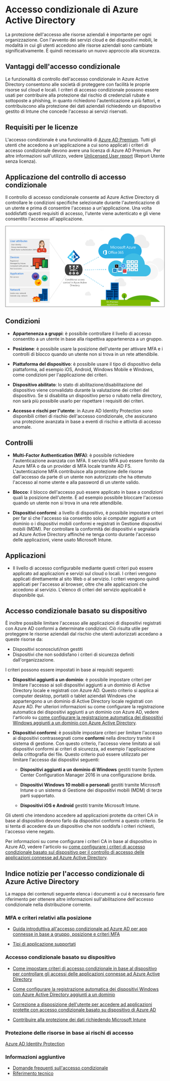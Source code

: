 <properties
	pageTitle="Accesso condizionale di Azure Active Directory | Microsoft Azure"  
    description="Il controllo di accesso condizionale consente ad Azure Active Directory di controllare le condizioni specifiche definite durante l'autenticazione dell'utente e prima di consentire l'accesso all'applicazione. Se tali condizioni vengono soddisfatte, l'utente viene autenticato e gli viene consentito l'accesso all'applicazione."  
    services="active-directory" 
	keywords="accesso condizionale alle app, accesso condizionale con Azure AD, accesso sicuro alle risorse aziendali, criteri di accesso condizionale" 
	documentationCenter=""
	authors="markusvi"
	manager="femila"
	editor=""/>

<tags
	ms.service="active-directory"
	ms.devlang="na"
	ms.topic="article"
    ms.tgt_pltfrm="na"
    ms.workload="identity" 
	ms.date="08/17/2016"
	ms.author="markvi"/>  


# Accesso condizionale di Azure Active Directory   
  
La protezione dell'accesso alle risorse aziendali è importante per ogni organizzazione. Con l'avvento dei servizi cloud e dei dispositivi mobili, le modalità in cui gli utenti accedono alle risorse aziendali sono cambiate significativamente. È quindi necessario un nuovo approccio alla sicurezza.
  
## Vantaggi dell'accesso condizionale  

Le funzionalità di controllo dell'accesso condizionale in Azure Active Directory consentono alle società di proteggere con facilità le proprie risorse sul cloud e locali. I criteri di accesso condizionale possono essere usati per contribuire alla protezione dal rischio di credenziali rubate e sottoposte a phishing, in quanto richiedono l'autenticazione a più fattori, e contribuiscono alla protezione dei dati aziendali richiedendo un dispositivo gestito di Intune che concede l'accesso ai servizi riservati.



## Requisiti per le licenze

L'accesso condizionale è una funzionalità di [Azure AD Premium](http://www.microsoft.com/identity). Tutti gli utenti che accedono a un'applicazione a cui sono applicati i criteri di accesso condizionale devono avere una licenza di Azure AD Premium. Per altre informazioni sull'utilizzo, vedere [Unlicensed User report](https://aka.ms/utc5ix) (Report Utente senza licenza).





## Applicazione del controllo di accesso condizionale  

Il controllo di accesso condizionale consente ad Azure Active Directory di controllare le condizioni specifiche selezionate durante l'autenticazione di un utente e prima di consentire l'accesso a un'applicazione. Una volta soddisfatti questi requisiti di accesso, l'utente viene autenticato e gli viene consentito l'accesso all'applicazione.
   
![](./media/active-directory-conditional-access/conditionalaccess-overview.png)

## Condizioni
  
- **Appartenenza a gruppi**: è possibile controllare il livello di accesso consentito a un utente in base alla rispettiva appartenenza a un gruppo.

- **Posizione**: è possibile usare la posizione dell'utente per attivare MFA e i controlli di blocco quando un utente non si trova in un rete attendibile.

- **Piattaforma del dispositivo**: è possibile usare il tipo di dispositivo della piattaforma, ad esempio iOS, Android, Windows Mobile e Windows, come condizioni per l'applicazione dei criteri.

- **Dispositivo abilitato**: lo stato di abilitazione/disabilitazione del dispositivo viene convalidato durante la valutazione dei criteri del dispositivo. Se si disabilita un dispositivo perso o rubato nella directory, non sarà più possibile usarlo per rispettare i requisiti dei criteri.

- **Accesso e rischi per l'utente**: in Azure AD Identity Protection sono disponibili criteri di rischio dell'accesso condizionale, che assicurano una protezione avanzata in base a eventi di rischio e attività di accesso anomale.


## Controlli
   
- **Multi-Factor Authentication (MFA)**: è possibile richiedere l'autenticazione avanzata con MFA. Il servizio MFA può essere fornito da Azure MFA o da un provider di MFA locale tramite AD FS. L'autenticazione MFA contribuisce alla protezione delle risorse dall'accesso da parte di un utente non autorizzato che ha ottenuto l'accesso al nome utente e alla password di un utente valido.

- **Blocco**: il blocco dell'accesso può essere applicato in base a condizioni quali la posizione dell'utente. È ad esempio possibile bloccare l'accesso quando un utente non si trova in una rete attendibile.

- **Dispositivi conformi**: a livello di dispositivo, è possibile impostare criteri per far sì che l'accesso sia consentito solo ai computer aggiunti a un dominio o i dispositivi mobili conformi e registrati in Gestione dispositivi mobili (MDM). Per controllare la conformità dei dispositivi e segnalarla ad Azure Active Directory affinché ne tenga conto durante l'accesso delle applicazioni, viene usato Microsoft Intune.
 

## Applicazioni

- Il livello di accesso configurabile mediante questi criteri può essere applicato ad applicazioni e servizi sul cloud o locali. I criteri vengono applicati direttamente al sito Web o al servizio. I criteri vengono quindi applicati per l'accesso al browser, oltre che alle applicazioni che accedono al servizio. L'elenco di criteri del servizio applicabili è disponibile qui.


## Accesso condizionale basato su dispositivo

È inoltre possibile limitare l'accesso alle applicazioni di dispositivi registrati con Azure AD conformi a determinate condizioni. Ciò risulta utile per proteggere le risorse aziendali dal rischio che utenti autorizzati accedano a queste risorse da:

- Dispositivi sconosciuti/non gestiti
- Dispositivi che non soddisfano i criteri di sicurezza definiti dall'organizzazione.

I criteri possono essere impostati in base ai requisiti seguenti:

- **Dispositivi aggiunti a un dominio**: è possibile impostare criteri per limitare l'accesso ai soli dispositivi aggiunti a un dominio di Active Directory locale e registrati con Azure AD. Questo criterio si applica ai computer desktop, portatili o tablet aziendali Windows che appartengono a un dominio di Active Directory locale registrati con Azure AD. Per ulteriori informazioni su come configurare la registrazione automatica dei dispositivi aggiunti a un dominio con Azure AD, vedere l'articolo su [come configurare la registrazione automatica dei dispositivi Windows aggiunti a un dominio con Azure Active Directory](active-directory-conditional-access-automatic-device-registration-setup.md).

- **Dispositivi conformi**: è possibile impostare criteri per limitare l'accesso ai dispositivi contrassegnati come **conformi** nella directory tramite il sistema di gestione. Con questo criterio, l'accesso viene limitato ai soli dispositivi conformi ai criteri di sicurezza, ad esempio l'applicazione della crittografia dei file. Questo criterio può essere utilizzato per limitare l'accesso dai dispositivi seguenti:

    - **Dispositivi aggiunti a un dominio di Windows** gestiti tramite System Center Configuration Manager 2016 in una configurazione ibrida.

    - **Dispositivi Windows 10 mobili o personali** gestiti tramite Microsoft Intune o un sistema di Gestione dei dispositivi mobili (MDM) di terze parti supportato.

    - **Dispositivi iOS e Android** gestiti tramite Microsoft Intune.


Gli utenti che intendono accedere ad applicazioni protette da criteri CA in base al dispositivo devono farlo da dispositivi conformi a questo criterio. Se si tenta di accedere da un dispositivo che non soddisfa i criteri richiesti, l'accesso viene negato.

Per informazioni su come configurare i criteri CA in base al dispositivo in Azure AD, vedere l'articolo su [come configurare i criteri di accesso condizionale basato sul dispositivo per il controllo di accesso delle applicazioni connesse ad Azure Active Directory](active-directory-conditional-access-policy-connected-applications.md).

## Indice notizie per l'accesso condizionale di Azure Active Directory
  
La mappa dei contenuti seguente elenca i documenti a cui è necessario fare riferimento per ottenere altre informazioni sull'abilitazione dell'accesso condizionale nella distribuzione corrente.


### MFA e criteri relativi alla posizione

- [Guida introduttiva all'accesso condizionale ad Azure AD per app connesse in base a gruppo, posizione e criteri MFA](active-directory-conditional-access-azuread-connected-apps.md)

- [Tipi di applicazione supportati](active-directory-conditional-access-supported-apps.md)


### Accesso condizionale basato su dispositivo

- [Come impostare criteri di accesso condizionale in base al dispositivo per controllare gli accessi delle applicazioni connesse ad Azure Active Directory](active-directory-conditional-access-policy-connected-applications.md)

- [Come configurare la registrazione automatica dei dispositivi Windows con Azure Active Directory aggiunti a un dominio](active-directory-conditional-access-automatic-device-registration-setup.md)

- [Correzione a disposizione dell'utente per accedere ad applicazioni protette con accesso condizionale basato su dispositivo di Azure AD](active-directory-conditional-access-device-remediation.md)

- [Contribuire alla protezione dei dati richiedendo Microsoft Intune](https://docs.microsoft.com/intune/deploy-use/use-remote-wipe-to-help-protect-data-using-microsoft-intune)


### Protezione delle risorse in base ai rischi di accesso

[Azure AD Identity Protection](active-directory-identityprotection.md)

### Informazioni aggiuntive

- [Domande frequenti sull'accesso condizionale](active-directory-conditional-faqs.md)
- [Riferimento tecnico](active-directory-conditional-access-technical-reference.md)

<!---HONumber=AcomDC_0817_2016-->